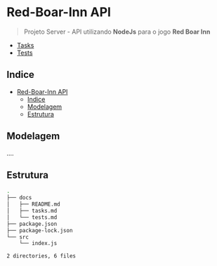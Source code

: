 # Red-Boar-Inn API

> Projeto Server - API utilizando **NodeJs** para o jogo **Red Boar Inn**

- [Tasks](tasks.md)
- [Tests](tests.md)

## Indice

- [Red-Boar-Inn API](#red-boar-inn-api)
  - [Indice](#indice)
  - [Modelagem](#modelagem)
  - [Estrutura](#estrutura)

## Modelagem

....

## Estrutura

```sh
.
├── docs
│   ├── README.md
│   ├── tasks.md
│   └── tests.md
├── package.json
├── package-lock.json
└── src
    └── index.js

2 directories, 6 files

```
